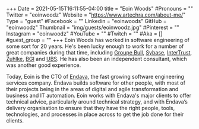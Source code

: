 +++
Date = 2021-05-15T16:11:55-04:00
title = "Eoin Woods"
#Pronouns = ""
Twitter = "eoinwoodz"
Website = "https://www.artechra.com/about-me/"
Type = "guest"
#Facebook = ""
Linkedin = "eoinwoods"
GitHub = "eoinwoodz"
Thumbnail = "img/guests/eoinwoodz.jpg"
#Pinterest = ""
Instagram = "eoinwoodz"
#YouTube = ""
#Twitch = ""
#Aka = []
#guest_group = ""
+++
Eoin Woods has worked in software engineering of some sort for 20 years. He's been lucky enough to work for a number of great companies during that time, including [Groupe Bull](http://www.bull.com/), [Sybase](http://www.sybase.com/), [InterTrust](http://www.intertrust.com/), [Zuhlke](http://www.zuhlke.co.uk/), [BGI](http://en.wikipedia.org/wiki/BlackRock#Barclays_Global_Investors) and [UBS](http://www.ubs.com/). He has also been an independent consultant, which was another good experience.

Today, Eoin is the CTO of [Endava](http://www.endava.com/), the fast growing software engineering services company.  Endava builds software for other people, with most of their projects being in the areas of digital and agile transformation and business and IT automation. Eoin works with Endava's major clients to offer technical advice, particularly around technical strategy, and with Endava’s delivery organisation to ensure that they have the right people, tools, technologies, and processes in place across to get the job done for their clients.